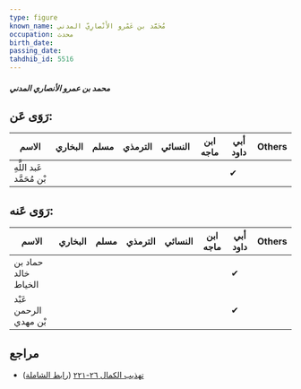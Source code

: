 ```yaml
---
type: figure
known_name: مُحَمَّد بن عَمْرو الأَنْصارِيّ المدني
occupation: محدث
birth_date:
passing_date:
tahdhib_id: 5516
---
```

##### محمد بن عمرو الأنصاري المدني

## رَوَى عَن:
| الاسم                     | البخاري | مسلم | الترمذي | النسائي | ابن ماجه | أبي داود | Others |
| ------------------------- | ------- | ---- | ------- | ------- | -------- | -------- | ------ |
| عَبد اللَّهِ بْن مُحَمَّد |         |      |         |         |          | ✔        |        |
## رَوَى عَنه:
| الاسم                 | البخاري | مسلم | الترمذي | النسائي | ابن ماجه | أبي داود | Others |
| --------------------- | ------- | ---- | ------- | ------- | -------- | -------- | ------ |
| حماد بن خالد الخياط   |         |      |         |         |          | ✔        |        |
| عَبْد الرحمن بْن مهدي |         |      |         |         |          | ✔        |        |
## مراجع
- [تهذيب الكمال ٢٦-٢٢١](obsidian://open?vault=Tahdhib-al-Kamal&file=Figures/٥٥١٦-محمد%20بن%20عمرو%20الأنصاري%20المدني) ([رابط الشاملة](https://shamela.ws/book/3722/13969))